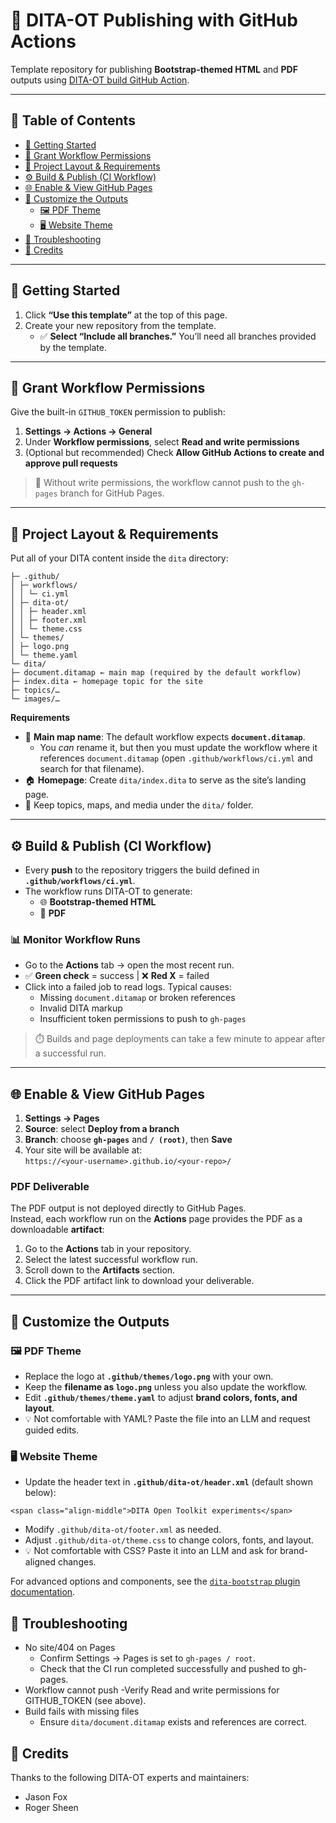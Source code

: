 ﻿# 📘 DITA-OT Publishing with GitHub Actions

Template repository for publishing **Bootstrap-themed HTML** and **PDF** outputs using [DITA-OT build GitHub Action](https://github.com/dita-ot/dita-ot-action).

---

## 🧭 Table of Contents

- [🚀 Getting Started](#-getting-started)
- [🔑 Grant Workflow Permissions](#-grant-workflow-permissions)
- [🧱 Project Layout & Requirements](#-project-layout--requirements)
- [⚙️ Build & Publish (CI Workflow)](#️-build--publish-ci-workflow)
- [🌐 Enable & View GitHub Pages](#-enable--view-github-pages)
- [🎨 Customize the Outputs](#-customize-the-outputs)
  - [🖼️ PDF Theme](#️-pdf-theme)
  - [🖥️ Website Theme](#️-website-theme)
- [🛟 Troubleshooting](#-troubleshooting)
- [🙌 Credits](#-credits)

---

## 🚀 Getting Started

1. Click **“Use this template”** at the top of this page.  
2. Create your new repository from the template.  
   - ✅ **Select “Include all branches.”** You’ll need all branches provided by the template.

---

## 🔑 Grant Workflow Permissions

Give the built-in `GITHUB_TOKEN` permission to publish:

1. **Settings → Actions → General**  
2. Under **Workflow permissions**, select **Read and write permissions**  
3. (Optional but recommended) Check **Allow GitHub Actions to create and approve pull requests**

> 📝 Without write permissions, the workflow cannot push to the `gh-pages` branch for GitHub Pages.

---

## 🧱 Project Layout & Requirements

Put all of your DITA content inside the `dita` directory:

```repo-root/
├─ .github/
│ ├─ workflows/
│ │ └─ ci.yml
│ ├─ dita-ot/
│ │ ├─ header.xml
│ │ ├─ footer.xml
│ │ └─ theme.css
│ └─ themes/
│ ├─ logo.png
│ └─ theme.yaml
└─ dita/
├─ document.ditamap ← main map (required by the default workflow)
├─ index.dita ← homepage topic for the site
├─ topics/…
└─ images/…
```

**Requirements**

- 📄 **Main map name**: The default workflow expects **`document.ditamap`**.  
  - You *can* rename it, but then you must update the workflow where it references `document.ditamap` (open `.github/workflows/ci.yml` and search for that filename).
- 🏠 **Homepage**: Create `dita/index.dita` to serve as the site’s landing page.
- 📁 Keep topics, maps, and media under the `dita/` folder.

---

## ⚙️ Build & Publish (CI Workflow)

- Every **push** to the repository triggers the build defined in **`.github/workflows/ci.yml`**.  
- The workflow runs DITA-OT to generate:
  - 🌐 **Bootstrap-themed HTML**
  - 📄 **PDF**

### 📊 Monitor Workflow Runs

- Go to the **Actions** tab → open the most recent run.
- ✅ **Green check** = success | ❌ **Red X** = failed  
- Click into a failed job to read logs. Typical causes:
  - Missing `document.ditamap` or broken references
  - Invalid DITA markup
  - Insufficient token permissions to push to `gh-pages`

> ⏱️ Builds and page deployments can take a few minute to appear after a successful run.

---

## 🌐 Enable & View GitHub Pages

1. **Settings → Pages**  
2. **Source**: select **Deploy from a branch**  
3. **Branch**: choose **`gh-pages`** and **`/ (root)`**, then **Save**  
4. Your site will be available at:  
`https://<your-username>.github.io/<your-repo>/`

### PDF Deliverable

The PDF output is not deployed directly to GitHub Pages.  
Instead, each workflow run on the **Actions** page provides the PDF as a downloadable **artifact**:

1. Go to the **Actions** tab in your repository.  
2. Select the latest successful workflow run.  
3. Scroll down to the **Artifacts** section.  
4. Click the PDF artifact link to download your deliverable. 
---

## 🎨 Customize the Outputs

### 🖼️ PDF Theme

- Replace the logo at **`.github/themes/logo.png`** with your own.  
- Keep the **filename as `logo.png`** unless you also update the workflow.  
- Edit **`.github/themes/theme.yaml`** to adjust **brand colors, fonts, and layout**.  
- 💡 Not comfortable with YAML? Paste the file into an LLM and request guided edits.

### 🖥️ Website Theme

- Update the header text in **`.github/dita-ot/header.xml`** (default shown below):

`<span class="align-middle">DITA Open Toolkit experiments</span>`

- Modify `.github/dita-ot/footer.xml` as needed.
- Adjust `.github/dita-ot/theme.css` to change colors, fonts, and layout.
- 💡 Not comfortable with CSS? Paste it into an LLM and ask for brand-aligned changes.

For advanced options and components, see the [`dita-bootstrap` plugin documentation](https://infotexture.github.io/dita-bootstrap/).

## 🛟 Troubleshooting
- No site/404 on Pages
  - Confirm Settings → Pages is set to `gh-pages / root`.
  - Check that the CI run completed successfully and pushed to gh-pages.
- Workflow cannot push
 -Verify Read and write permissions for GITHUB_TOKEN (see above).
- Build fails with missing files
  - Ensure `dita/document.ditamap` exists and references are correct.

## 🙌 Credits

Thanks to the following DITA-OT experts and maintainers:
- Jason Fox
- Roger Sheen
